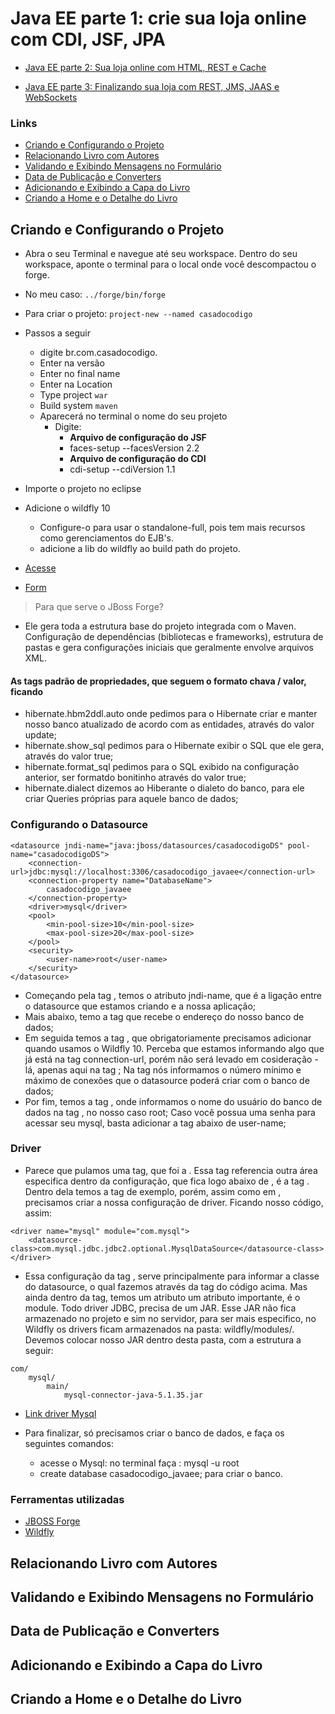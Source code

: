 # Java EE parte 1: crie sua loja online com CDI, JSF, JPA

- [Java EE parte 2: Sua loja online com HTML, REST e Cache](./README2.MD)

- [Java EE parte 3: Finalizando sua loja com REST, JMS, JAAS e WebSockets](./README3.MD)

### Links
- [Criando e Configurando o Projeto](#anc1)
- [Relacionando Livro com Autores](#anc2)
- [Validando e Exibindo Mensagens no Formulário](#anc3)
- [Data de Publicação e Converters](#anc4)
- [Adicionando e Exibindo a Capa do Livro](#anc5)
- [Criando a Home e o Detalhe do Livro](#anc6)

##

<a name="anc1"></a>

## Criando e Configurando o Projeto
- Abra o seu Terminal e navegue até seu workspace. Dentro do seu workspace, aponte o terminal para o local onde você descompactou o forge. 
- No meu caso: `../forge/bin/forge`

- Para criar o projeto: `project-new --named casadocodigo`
- Passos a seguir
    - digite br.com.casadocodigo.
    - Enter na versão
    - Enter no final name
    - Enter na Location
    - Type project `war`
    - Build system `maven`
    - Aparecerá no terminal o nome do seu projeto
        - Digite:
            - **Arquivo de configuração do JSF**
            - faces-setup --facesVersion 2.2
            - **Arquivo de configuração do CDI**
            - cdi-setup --cdiVersion 1.1
- Importe o projeto no eclipse
- Adicione o wildfly 10
    - Configure-o para usar o standalone-full, pois tem mais recursos como gerenciamentos do EJB's.
    - adicione a lib do wildfly ao build path do projeto.

- [Acesse](http://localhost:8080/casadocodigo)
- [Form](http://localhost:8080/casadocodigo/livro/form.xhtml)

> Para que serve o JBoss Forge?
- Ele gera toda a estrutura base do projeto integrada com o Maven. Configuração de dependências (bibliotecas e frameworks), estrutura de pastas e gera configurações iniciais que geralmente envolve arquivos XML.

#### As tags padrão de propriedades, que seguem o formato chava / valor, ficando

- hibernate.hbm2ddl.auto onde pedimos para o Hibernate criar e manter nosso banco atualizado de acordo com as entidades, através do valor update;
- hibernate.show_sql pedimos para o Hibernate exibir o SQL que ele gera, através do valor true;
- hibernate.format_sql pedimos para o SQL exibido na configuração anterior, ser formatdo bonitinho através do valor true;
- hibernate.dialect dizemos ao Hiberante o dialeto do banco, para ele criar Queries próprias para aquele banco de dados;

### Configurando o Datasource
```
<datasource jndi-name="java:jboss/datasources/casadocodigoDS" pool-name="casadocodigoDS">
    <connection-url>jdbc:mysql://localhost:3306/casadocodigo_javaee</connection-url>
    <connection-property name="DatabaseName">
        casadocodigo_javaee
    </connection-property>
    <driver>mysql</driver>
    <pool>
        <min-pool-size>10</min-pool-size>
        <max-pool-size>20</max-pool-size>
    </pool>
    <security>
        <user-name>root</user-name>
    </security>
</datasource>
```

- Começando pela tag <datasource>, temos o atributo jndi-name, que é a ligação entre o datasource que estamos criando e a nossa aplicação;
- Mais abaixo, temo a tag <connection-url> que recebe o endereço do nosso banco de dados;
- Em seguida temos a tag <connection-property>, que obrigatoriamente precisamos adicionar quando usamos o Wildfly 10. Perceba que estamos informando algo que já está na tag connection-url, porém não será levado em cosideração - lá, apenas aqui na tag <connection-property>;
Na tag <pool> nós informamos o número mínimo e máximo de conexões que o datasource poderá criar com o banco de dados;
- Por fim, temos a tag <security>, onde informamos o nome do usuário do banco de dados na tag <user-name>, no nosso caso root; Caso você possua uma senha para acessar seu mysql, basta adicionar a tag <password> abaixo de user-name;

### Driver
- Parece que pulamos uma tag, que foi a <driver>. Essa tag referencia outra área especifica dentro da configuração, que fica logo abaixo de <datasource>, é a tag <drivers>. Dentro dela temos a tag <driver> de exemplo, porém, assim como em <datasource>, precisamos criar a nossa configuração de driver. Ficando nosso código, assim:
```
<driver name="mysql" module="com.mysql">
    <datasource-class>com.mysql.jdbc.jdbc2.optional.MysqlDataSource</datasource-class>
</driver>
```
- Essa configuração da tag <driver>, serve principalmente para informar a classe do datasource, o qual fazemos através da tag <datasource-class> do código acima. Mas ainda dentro da tag, temos um atributo um atributo importante, é o module. Todo driver JDBC, precisa de um JAR. Esse JAR não fica armazenado no projeto e sim no servidor, para ser mais especifico, no Wildfly os drivers ficam armazenados na pasta: wildfly/modules/. Devemos 
colocar nosso JAR dentro desta pasta, com a estrutura a seguir:

```
com/
    mysql/
        main/
            mysql-connector-java-5.1.35.jar
```

- [Link driver Mysql](http://central.maven.org/maven2/mysql/mysql-connector-java/5.1.35/mysql-connector-java-5.1.35.jar)

- Para finalizar, só precisamos criar o banco de dados, e faça os seguintes comandos:
    - acesse o Mysql: no terminal faça : mysql -u root
    - create database casadocodigo_javaee; para criar o banco.

### Ferramentas utilizadas
- [JBOSS Forge](https://forge.jboss.org/download)
- [Wildfly](https://www.wildfly.org/downloads/)

<a name="anc2"></a>

## Relacionando Livro com Autores

<a name="anc3"></a>

## Validando e Exibindo Mensagens no Formulário

<a name="anc4"></a>

## Data de Publicação e Converters

<a name="anc5"></a>

## Adicionando e Exibindo a Capa do Livro

<a name="anc6"></a>

## Criando a Home e o Detalhe do Livro